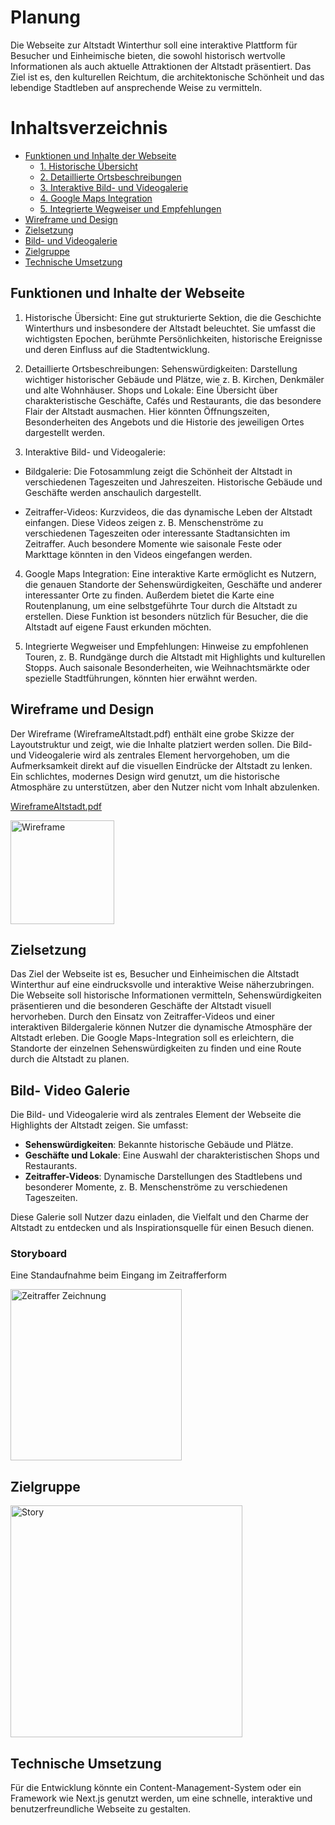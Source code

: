 # Planung 

Die Webseite zur Altstadt Winterthur soll eine interaktive Plattform für Besucher und Einheimische bieten, die sowohl historisch wertvolle Informationen als auch aktuelle Attraktionen der Altstadt präsentiert. Das Ziel ist es, den kulturellen Reichtum, die architektonische Schönheit und das lebendige Stadtleben auf ansprechende Weise zu vermitteln.

# Inhaltsverzeichnis

- [Funktionen und Inhalte der Webseite](#funktionen-und-inhalte-der-webseite)
  - [1. Historische Übersicht](#1-historische-übersicht)
  - [2. Detaillierte Ortsbeschreibungen](#2-detaillierte-ortsbeschreibungen)
  - [3. Interaktive Bild- und Videogalerie](#3-interaktive-bild--und-videogalerie)
  - [4. Google Maps Integration](#4-google-maps-integration)
  - [5. Integrierte Wegweiser und Empfehlungen](#5-integrierte-wegweiser-und-empfehlungen)
- [Wireframe und Design](#wireframe-und-design)
- [Zielsetzung](#zielsetzung)
- [Bild- und Videogalerie](#bild--und-videogalerie)
- [Zielgruppe](#zielgruppe)
- [Technische Umsetzung](#technische-umsetzung)

## Funktionen und Inhalte der Webseite

1. Historische Übersicht: Eine gut strukturierte Sektion, die die Geschichte Winterthurs und insbesondere der Altstadt beleuchtet. Sie umfasst die wichtigsten Epochen, berühmte Persönlichkeiten, historische Ereignisse und deren Einfluss auf die Stadtentwicklung.

2. Detaillierte Ortsbeschreibungen:
Sehenswürdigkeiten: Darstellung wichtiger historischer Gebäude und Plätze, wie z. B. Kirchen, Denkmäler und alte Wohnhäuser.
Shops und Lokale: Eine Übersicht über charakteristische Geschäfte, Cafés und Restaurants, die das besondere Flair der Altstadt ausmachen. Hier könnten Öffnungszeiten, Besonderheiten des Angebots und die Historie des jeweiligen Ortes dargestellt werden.

3. Interaktive Bild- und Videogalerie:

- Bildgalerie: Die Fotosammlung zeigt die Schönheit der Altstadt in verschiedenen Tageszeiten und Jahreszeiten. Historische Gebäude und Geschäfte werden anschaulich dargestellt.

- Zeitraffer-Videos: Kurzvideos, die das dynamische Leben der Altstadt einfangen. Diese Videos zeigen z. B. Menschenströme zu verschiedenen Tageszeiten oder interessante Stadtansichten im Zeitraffer. Auch besondere Momente wie saisonale Feste oder Markttage könnten in den Videos eingefangen werden.

4. Google Maps Integration: Eine interaktive Karte ermöglicht es Nutzern, die genauen Standorte der Sehenswürdigkeiten, Geschäfte und anderer interessanter Orte zu finden. Außerdem bietet die Karte eine Routenplanung, um eine selbstgeführte Tour durch die Altstadt zu erstellen. Diese Funktion ist besonders nützlich für Besucher, die die Altstadt auf eigene Faust erkunden möchten.

5. Integrierte Wegweiser und Empfehlungen: Hinweise zu empfohlenen Touren, z. B. Rundgänge durch die Altstadt mit Highlights und kulturellen Stopps. Auch saisonale Besonderheiten, wie Weihnachtsmärkte oder spezielle Stadtführungen, könnten hier erwähnt werden.

## Wireframe und Design

Der Wireframe (WireframeAltstadt.pdf) enthält eine grobe Skizze der Layoutstruktur und zeigt, wie die Inhalte platziert werden sollen. Die Bild- und Videogalerie wird als zentrales Element hervorgehoben, um die Aufmerksamkeit direkt auf die visuellen Eindrücke der Altstadt zu lenken. Ein schlichtes, modernes Design wird genutzt, um die historische Atmosphäre zu unterstützen, aber den Nutzer nicht vom Inhalt abzulenken.

[WireframeAltstadt.pdf](https://github.com/user-attachments/files/16816881/WireframeAltstadt.pdf)

<img width="166" alt="Wireframe" src="https://github.com/user-attachments/assets/e790cd11-2519-49e1-bd69-ed60f5c1faf0">

## Zielsetzung

Das Ziel der Webseite ist es, Besucher und Einheimischen die Altstadt Winterthur auf eine eindrucksvolle und interaktive Weise näherzubringen. Die Webseite soll historische Informationen vermitteln, Sehenswürdigkeiten präsentieren und die besonderen Geschäfte der Altstadt visuell hervorheben. Durch den Einsatz von Zeitraffer-Videos und einer interaktiven Bildergalerie können Nutzer die dynamische Atmosphäre der Altstadt erleben. Die Google Maps-Integration soll es erleichtern, die Standorte der einzelnen Sehenswürdigkeiten zu finden und eine Route durch die Altstadt zu planen.

## Bild- Video Galerie

Die Bild- und Videogalerie wird als zentrales Element der Webseite die Highlights der Altstadt zeigen. Sie umfasst:

- **Sehenswürdigkeiten**: Bekannte historische Gebäude und Plätze.
- **Geschäfte und Lokale**: Eine Auswahl der charakteristischen Shops und Restaurants.
- **Zeitraffer-Videos**: Dynamische Darstellungen des Stadtlebens und besonderer Momente, z. B. Menschenströme zu verschiedenen Tageszeiten.

Diese Galerie soll Nutzer dazu einladen, die Vielfalt und den Charme der Altstadt zu entdecken und als Inspirationsquelle für einen Besuch dienen.

### Storyboard
Eine Standaufnahme beim Eingang im Zeitrafferform

<img width="274" alt="Zeitraffer Zeichnung" src="https://github.com/user-attachments/assets/efefb0da-91bc-44ca-9125-a41fbf3d1d81">


## Zielgruppe
<img width="371" alt="Story" src="https://github.com/user-attachments/assets/096ff94b-cccf-4fbc-9c74-35096696db59">


## Technische Umsetzung
Für die Entwicklung könnte ein Content-Management-System oder ein Framework wie Next.js genutzt werden, um eine schnelle, interaktive und benutzerfreundliche Webseite zu gestalten.






